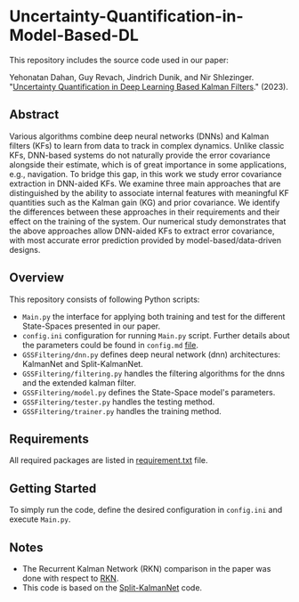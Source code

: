 # Uncertainty-Quantification-in-Model-Based-DL

This repository includes the source code used in our paper:

Yehonatan Dahan, Guy Revach, Jindrich Dunik, and Nir Shlezinger. "[Uncertainty Quantification in Deep Learning Based Kalman Filters](https://arxiv.org/abs/2309.03058)." (2023).


## Abstract

Various algorithms combine deep neural networks (DNNs) and Kalman filters (KFs) to learn from data to track in complex dynamics. Unlike classic KFs, DNN-based systems do not naturally provide the error covariance alongside their estimate, which is of great importance in some applications, e.g., navigation. To bridge this gap, in this work we study error covariance extraction in DNN-aided KFs. We examine three main approaches that are distinguished by the ability to associate internal features with meaningful KF quantities such as the Kalman gain (KG) and prior covariance. We identify the differences between these approaches in their requirements and their effect on the training of the system. Our numerical study demonstrates that the above approaches allow DNN-aided KFs to extract error covariance, with most accurate error prediction provided by model-based/data-driven designs.


## Overview

This repository consists of following Python scripts:
* `Main.py` the interface for applying both training and test for the different State-Spaces presented in our paper.
* `config.ini` configuration for running `Main.py` script. Further details about the parameters could be found in `config.md` [file](https://github.com/yonatandn/Uncertainty-Quantification-in-Model-Based-DL/blob/main/config.md).
* `GSSFiltering/dnn.py` defines deep neural network (dnn) architectures: KalmanNet and Split-KalmanNet.
* `GSSFiltering/filtering.py` handles the filtering algorithms for the dnns and the extended kalman filter.
* `GSSFiltering/model.py` defines the State-Space model's parameters.
* `GSSFiltering/tester.py` handles the testing method.
* `GSSFiltering/trainer.py` handles the training method.


## Requirements

All required packages are listed in [requirement.txt](https://github.com/yonatandn/Uncertainty-Quantification-in-Model-Based-DL/blob/develop/requirements.txt) file.


## Getting Started

To simply run the code, define the desired configuration in `config.ini` and execute `Main.py`.


## Notes
+ The Recurrent Kalman Network (RKN) comparison in the paper was done with respect to [RKN](https://github.com/ALRhub/rkn_share).  
+ This code is based on the [Split-KalmanNet](https://github.com/geonchoi/Split-KalmanNet) code.  
